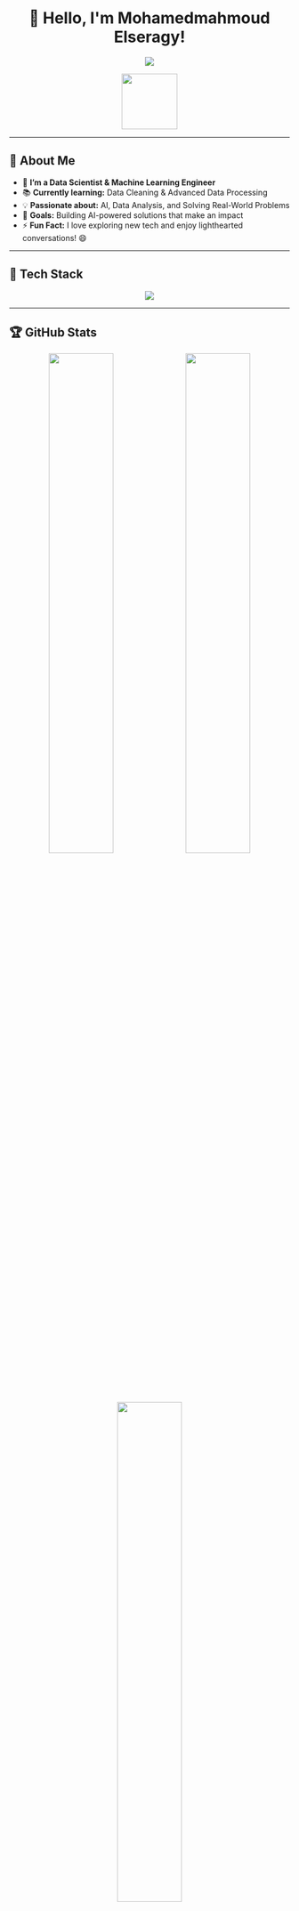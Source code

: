<h1 align="center">👋 Hello, I'm Mohamedmahmoud Elseragy!</h1>

<p align="center">
  <img src="https://readme-typing-svg.herokuapp.com?font=Fira+Code&pause=1000&color=36BCF7&center=true&vCenter=true&width=600&lines=Data+Scientist+%7C+Machine+Learning+Engineer;AI+%26+Data+Enthusiast;Always+Learning+New+Things!">
</p>

<p align="center">
  <img src="https://media.giphy.com/media/hvRJCLFzcasrR4ia7z/giphy.gif" width="100px"/>
</p>

---

## 🌟 About Me  
- 🔭 **I’m a Data Scientist & Machine Learning Engineer**  
- 📚 **Currently learning:** Data Cleaning & Advanced Data Processing  
- 💡 **Passionate about:** AI, Data Analysis, and Solving Real-World Problems  
- 🎯 **Goals:** Building AI-powered solutions that make an impact  
- ⚡ **Fun Fact:** I love exploring new tech and enjoy lighthearted conversations! 😄  

---

## 🚀 Tech Stack  
<p align="center">
  <img src="https://skillicons.dev/icons?i=python,tensorflow,pandas,numpy,sklearn,matplotlib,seaborn,sql,postgres,mysql,git,github,linux,fastapi" />
</p>

---

## 🏆 GitHub Stats  
<p align="center">
  <img src="https://github-readme-stats.vercel.app/api?username=YOUR_GITHUB_USERNAME&show_icons=true&theme=tokyonight" width="48%"/>
  <img src="https://github-readme-streak-stats.herokuapp.com/?user=YOUR_GITHUB_USERNAME&theme=tokyonight" width="48%"/>
</p>

<p align="center">
  <img src="https://github-readme-stats.vercel.app/api/top-langs/?username=YOUR_GITHUB_USERNAME&layout=compact&theme=tokyonight" width="48%"/>
</p>

---

## 🛠 Tools & Platforms  
<p align="center">
  <img src="https://img.shields.io/badge/Jupyter-F37626?style=for-the-badge&logo=jupyter&logoColor=white"/>
  <img src="https://img.shields.io/badge/VSCode-007ACC?style=for-the-badge&logo=visual-studio-code&logoColor=white"/>
  <img src="https://img.shields.io/badge/Docker-2496ED?style=for-the-badge&logo=docker&logoColor=white"/>
  <img src="https://img.shields.io/badge/Linux-FCC624?style=for-the-badge&logo=linux&logoColor=black"/>
  <img src="https://img.shields.io/badge/FastAPI-009688?style=for-the-badge&logo=fastapi&logoColor=white"/>
</p>

---

## 🔥 GitHub Trophies  
<p align="center">
  <img src="https://github-profile-trophy.vercel.app/?username=YOUR_GITHUB_USERNAME&theme=gruvbox&row=1&margin-w=10"/>
</p>

---

## 📢 Latest Blog Posts  
<!-- BLOG-POST-LIST:START -->
- 🚀 **[How to Clean Data Like a Pro](#)**
- 🤖 **[Machine Learning: Best Practices](#)**
- 📊 **[Exploring Data Visualization Techniques](#)**
<!-- BLOG-POST-LIST:END -->

---

## 🌍 Let's Connect!  
<p align="center">
  <a href="https://linkedin.com/in/YOUR_LINKEDIN"><img src="https://img.shields.io/badge/LinkedIn-0A66C2?style=for-the-badge&logo=linkedin&logoColor=white"/></a>
  <a href="mailto:YOUR_EMAIL"><img src="https://img.shields.io/badge/Email-D14836?style=for-the-badge&logo=gmail&logoColor=white"/></a>
  <a href="https://github.com/YOUR_GITHUB_USERNAME"><img src="https://img.shields.io/badge/GitHub-181717?style=for-the-badge&logo=github&logoColor=white"/></a>
</p>

---

## 🤖 Fun GIFs & Memes  
<p align="center">
  <img src="https://media.giphy.com/media/QTfX9Ejfra3ZmNxh6B/giphy.gif" width="45%"/>
  <img src="https://media.giphy.com/media/LmNwrBhejkK9EFP504/giphy.gif" width="45%"/>
</p>

---

## 💡 Random Dev Quote  
<p align="center">
  <img src="https://quotes-github-readme.vercel.app/api?type=horizontal&theme=tokyonight"/>
</p>

---

🚀 *Let's build something amazing together!*  
